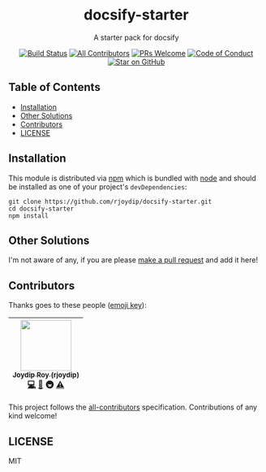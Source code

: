 <div align="center">
<h1>docsify-starter</h1>

<p>A starter pack for docsify</p>

[![Build Status][build-badge]][build]
[![All Contributors](https://img.shields.io/badge/all_contributors-1-orange.svg?style=flat-square)](#contributors)
[![PRs Welcome][prs-badge]][prs]
[![Code of Conduct][coc-badge]][coc]
[![Star on GitHub][github-star-badge]][github-star]
</div>

## Table of Contents

<!-- START doctoc -->

- [Installation](#installation)
- [Other Solutions](#other-solutions)
- [Contributors](#contributors)
- [LICENSE](#license)

<!-- END doctoc -->

## Installation

This module is distributed via [npm][npm] which is bundled with [node][node] and
should be installed as one of your project's `devDependencies`:

```
git clone https://github.com/rjoydip/docsify-starter.git
cd docsify-starter
npm install
```

## Other Solutions

I'm not aware of any, if you are please [make a pull request][prs] and add it
here!

## Contributors

Thanks goes to these people ([emoji key][emojis]):

<!-- ALL-CONTRIBUTORS-LIST:START - Do not remove or modify this section -->

| [<img src="https://avatars.githubusercontent.com/u/15318294?v=3" width="100px;"/><br /><sub>Joydip Roy (rjoydip)</sub>](https://rjoydip.com)<br />[💻](https://github.com/rjoydip/array-to-archy/commits?author=rjoydip) [📖](https://github.com/rjoydip/array-to-archy/commits?author=rjoydip) 🚇 [⚠️](https://github.com/rjoydip/array-to-archy/commits?author=rjoydip) |
| :-----------------------------------------------------------------------------------------------------------------------------------------------------------------------------------------------------------------------------------------------------------------------------------------------------------------------------------------------------------------------: |


<!-- ALL-CONTRIBUTORS-LIST:END -->

This project follows the [all-contributors][all-contributors] specification.
Contributions of any kind welcome!

## LICENSE

MIT

[npm]: https://www.npmjs.com/
[node]: https://nodejs.org
[build-badge]: https://img.shields.io/travis/rjoydip/docsify-starter.svg?style=flat-square
[build]: https://travis-ci.org/rjoydip/docsify-starter
[version-badge]: https://img.shields.io/npm/v/docsify-starter.svg?style=flat-square
[license-badge]: https://img.shields.io/npm/l/docsify-starter.svg?style=flat-square
[prs-badge]: https://img.shields.io/badge/PRs-welcome-brightgreen.svg?style=flat-square
[prs]: http://makeapullrequest.com
[donate-badge]: https://img.shields.io/badge/$-support-green.svg?style=flat-square
[coc-badge]: https://img.shields.io/badge/code%20of-conduct-ff69b4.svg?style=flat-square
[coc]: https://github.com/rjoydip/docsify-starter/blob/master/other/CODE_OF_CONDUCT.md
[github-star-badge]: https://img.shields.io/github/stars/rjoydip/docsify-starter.svg?style=social
[github-star]: https://github.com/rjoydip/docsify-starter/stargazers
[emojis]: https://github.com/rjoydip/all-contributors#emoji-key
[all-contributors]: https://github.com/rjoydip/all-contributors
